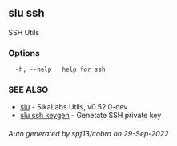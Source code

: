 ## slu ssh

SSH Utils

### Options

```
  -h, --help   help for ssh
```

### SEE ALSO

* [slu](slu.md)	 - SikaLabs Utils, v0.52.0-dev
* [slu ssh keygen](slu_ssh_keygen.md)	 - Genetate SSH private key

###### Auto generated by spf13/cobra on 29-Sep-2022
